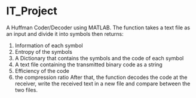 # IT_Project
A Huffman Coder/Decoder using MATLAB.
The function takes a text file as an input and divide it into symbols then returns:
  1) Information of each symbol
  2) Entropy of the symbols
  3) A Dictionary that contains the symbols and the code of each symbol
  4) A text file containing the transmitted binary code as a string
  5) Efficiency of the code
  6) the compression ratio
After that, the function decodes the code at the receiver, write the received text in a new file and compare between the two files.
